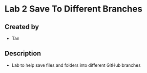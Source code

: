 # Lab 2 Save To Different Branches
## Created by
- Tan
## Description 
- Lab to help save files and folders into different GitHub branches